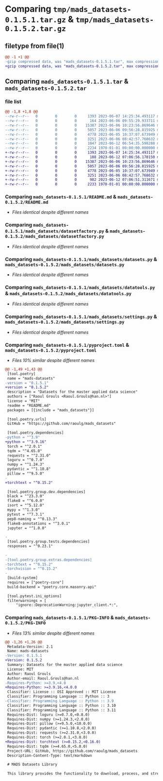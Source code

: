 # Comparing `tmp/mads_datasets-0.1.5.1.tar.gz` & `tmp/mads_datasets-0.1.5.2.tar.gz`

## filetype from file(1)

```diff
@@ -1 +1 @@
-gzip compressed data, was "mads_datasets-0.1.5.1.tar", max compression
+gzip compressed data, was "mads_datasets-0.1.5.2.tar", max compression
```

## Comparing `mads_datasets-0.1.5.1.tar` & `mads_datasets-0.1.5.2.tar`

### file list

```diff
@@ -1,8 +1,8 @@
--rw-r--r--   0        0        0     1393 2023-06-07 14:25:34.493117 mads_datasets-0.1.5.1/README.md
--rw-r--r--   0        0        0      164 2023-06-06 09:55:29.933711 mads_datasets-0.1.5.1/mads_datasets/__init__.py
--rw-r--r--   0        0        0    15387 2023-06-06 10:23:56.869646 mads_datasets-0.1.5.1/mads_datasets/datasetfactory.py
--rw-r--r--   0        0        0     5057 2023-06-06 09:56:28.815925 mads_datasets-0.1.5.1/mads_datasets/datasets.py
--rw-r--r--   0        0        0     4778 2023-06-05 10:37:07.673949 mads_datasets-0.1.5.1/mads_datasets/datatools.py
--rw-r--r--   0        0        0     3251 2023-06-06 08:42:57.768632 mads_datasets-0.1.5.1/mads_datasets/settings.py
--rw-r--r--   0        0        0     1047 2023-06-12 06:54:35.598288 mads_datasets-0.1.5.1/pyproject.toml
--rw-r--r--   0        0        0     2234 1970-01-01 00:00:00.000000 mads_datasets-0.1.5.1/PKG-INFO
+-rw-r--r--   0        0        0     1393 2023-06-07 14:25:34.493117 mads_datasets-0.1.5.2/README.md
+-rw-r--r--   0        0        0      188 2023-06-12 07:06:56.170150 mads_datasets-0.1.5.2/mads_datasets/__init__.py
+-rw-r--r--   0        0        0    15387 2023-06-06 10:23:56.869646 mads_datasets-0.1.5.2/mads_datasets/datasetfactory.py
+-rw-r--r--   0        0        0     5057 2023-06-06 09:56:28.815925 mads_datasets-0.1.5.2/mads_datasets/datasets.py
+-rw-r--r--   0        0        0     4778 2023-06-05 10:37:07.673949 mads_datasets-0.1.5.2/mads_datasets/datatools.py
+-rw-r--r--   0        0        0     3251 2023-06-06 08:42:57.768632 mads_datasets-0.1.5.2/mads_datasets/settings.py
+-rw-r--r--   0        0        0      982 2023-06-12 07:06:51.311671 mads_datasets-0.1.5.2/pyproject.toml
+-rw-r--r--   0        0        0     2233 1970-01-01 00:00:00.000000 mads_datasets-0.1.5.2/PKG-INFO
```

### Comparing `mads_datasets-0.1.5.1/README.md` & `mads_datasets-0.1.5.2/README.md`

 * *Files identical despite different names*

### Comparing `mads_datasets-0.1.5.1/mads_datasets/datasetfactory.py` & `mads_datasets-0.1.5.2/mads_datasets/datasetfactory.py`

 * *Files identical despite different names*

### Comparing `mads_datasets-0.1.5.1/mads_datasets/datasets.py` & `mads_datasets-0.1.5.2/mads_datasets/datasets.py`

 * *Files identical despite different names*

### Comparing `mads_datasets-0.1.5.1/mads_datasets/datatools.py` & `mads_datasets-0.1.5.2/mads_datasets/datatools.py`

 * *Files identical despite different names*

### Comparing `mads_datasets-0.1.5.1/mads_datasets/settings.py` & `mads_datasets-0.1.5.2/mads_datasets/settings.py`

 * *Files identical despite different names*

### Comparing `mads_datasets-0.1.5.1/pyproject.toml` & `mads_datasets-0.1.5.2/pyproject.toml`

 * *Files 10% similar despite different names*

```diff
@@ -1,49 +1,43 @@
 [tool.poetry]
 name = "mads-datasets"
-version = "0.1.5.1"
+version = "0.1.5.2"
 description = "Datasets for the master applied data science"
 authors = ["Raoul Grouls <Raoul.Grouls@han.nl>"]
 license = "MIT"
 readme = "README.md"
 packages = [{include = "mads_datasets"}]
 
 [tool.poetry.urls]
 GitHub = "https://github.com/raoulg/mads_datasets"
 
 [tool.poetry.dependencies]
-python = "^3.9"
+python = "^3.9.16"
 torch = "^2.0.1"
 tqdm = "^4.65.0"
 requests = "^2.31.0"
 loguru = "^0.7.0"
 numpy = "^1.24.3"
 pydantic = "^1.10.8"
 pillow = "^9.5.0"
-
+torchtext = "^0.15.2"
 
 [tool.poetry.group.dev.dependencies]
 black = "^23.3.0"
 flake8 = "^6.0.0"
 isort = "^5.12.0"
 mypy = "^1.3.0"
 pytest = "^7.3.1"
 pep8-naming = "^0.13.3"
 flake8-annotations = "^3.0.1"
 jupyter = "^1.0.0"
 
-
 [tool.poetry.group.tests.dependencies]
 responses = "^0.23.1"
 
-
-[tool.poetry.group.extras.dependencies]
-torchtext = "^0.15.2"
-torchvision = "^0.15.2"
-
 [build-system]
 requires = ["poetry-core"]
 build-backend = "poetry.core.masonry.api"
 
 [tool.pytest.ini_options]
 filterwarnings = [
     "ignore::DeprecationWarning:jupyter_client.*:",
```

### Comparing `mads_datasets-0.1.5.1/PKG-INFO` & `mads_datasets-0.1.5.2/PKG-INFO`

 * *Files 13% similar despite different names*

```diff
@@ -1,26 +1,26 @@
 Metadata-Version: 2.1
 Name: mads-datasets
-Version: 0.1.5.1
+Version: 0.1.5.2
 Summary: Datasets for the master applied data science
 License: MIT
 Author: Raoul Grouls
 Author-email: Raoul.Grouls@han.nl
-Requires-Python: >=3.9,<4.0
+Requires-Python: >=3.9.16,<4.0.0
 Classifier: License :: OSI Approved :: MIT License
 Classifier: Programming Language :: Python :: 3
-Classifier: Programming Language :: Python :: 3.9
 Classifier: Programming Language :: Python :: 3.10
 Classifier: Programming Language :: Python :: 3.11
 Requires-Dist: loguru (>=0.7.0,<0.8.0)
 Requires-Dist: numpy (>=1.24.3,<2.0.0)
 Requires-Dist: pillow (>=9.5.0,<10.0.0)
 Requires-Dist: pydantic (>=1.10.8,<2.0.0)
 Requires-Dist: requests (>=2.31.0,<3.0.0)
 Requires-Dist: torch (>=2.0.1,<3.0.0)
+Requires-Dist: torchtext (>=0.15.2,<0.16.0)
 Requires-Dist: tqdm (>=4.65.0,<5.0.0)
 Project-URL: GitHub, https://github.com/raoulg/mads_datasets
 Description-Content-Type: text/markdown
 
 # MADS Datasets Library
 
 This library provides the functionality to download, process, and stream several datasets.
```

